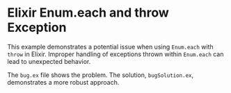 # Elixir Enum.each and throw Exception

This example demonstrates a potential issue when using `Enum.each` with `throw` in Elixir.  Improper handling of exceptions thrown within `Enum.each` can lead to unexpected behavior. 

The `bug.ex` file shows the problem.  The solution, `bugSolution.ex`, demonstrates a more robust approach.